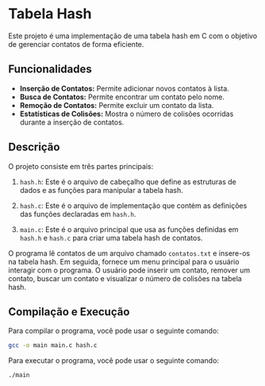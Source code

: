 # Tabela Hash

Este projeto é uma implementação de uma tabela hash em C com o objetivo de gerenciar contatos de forma eficiente.

## Funcionalidades

- **Inserção de Contatos:** Permite adicionar novos contatos à lista.
- **Busca de Contatos:** Permite encontrar um contato pelo nome.
- **Remoção de Contatos:** Permite excluir um contato da lista.
- **Estatísticas de Colisões:** Mostra o número de colisões ocorridas durante a inserção de contatos.

## Descrição

O projeto consiste em três partes principais:

1. `hash.h`: Este é o arquivo de cabeçalho que define as estruturas de dados e as funções para manipular a tabela hash.

2. `hash.c`: Este é o arquivo de implementação que contém as definições das funções declaradas em `hash.h`.

3. `main.c`: Este é o arquivo principal que usa as funções definidas em `hash.h` e `hash.c` para criar uma tabela hash de contatos.

O programa lê contatos de um arquivo chamado `contatos.txt` e insere-os na tabela hash. Em seguida, fornece um menu principal para o usuário interagir com o programa. O usuário pode inserir um contato, remover um contato, buscar um contato e visualizar o número de colisões na tabela hash.

## Compilação e Execução

Para compilar o programa, você pode usar o seguinte comando:

```bash
gcc -o main main.c hash.c
```

Para executar o programa, você pode usar o seguinte comando:

```bash
./main
```
